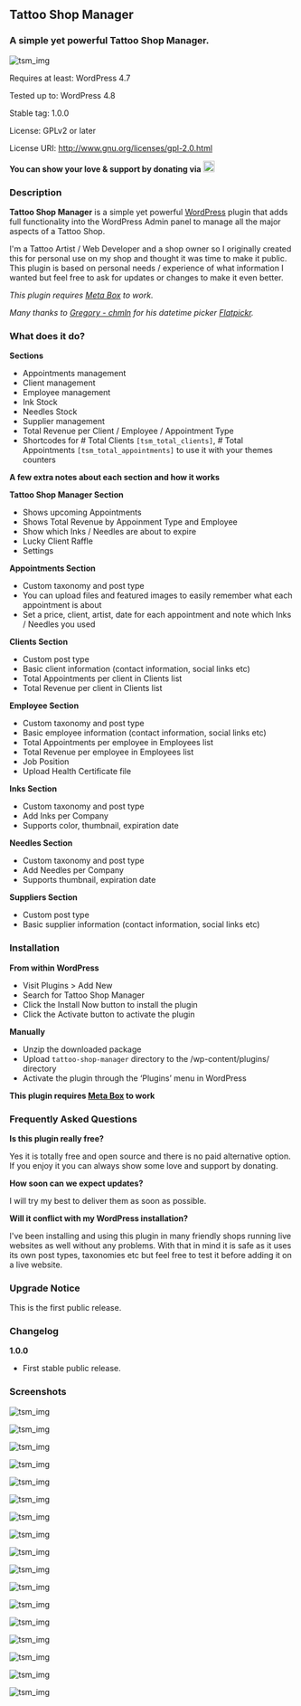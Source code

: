 ## Tattoo Shop Manager
### A simple yet powerful Tattoo Shop Manager.
![tsm_img](https://raw.githubusercontent.com/mrxkon/tattoo-shop-manager/master/assets/icon-256x256.png)

Requires at least: WordPress 4.7

Tested up to: WordPress 4.8

Stable tag: 1.0.0

License: GPLv2 or later

License URI: http://www.gnu.org/licenses/gpl-2.0.html

**You can show your love & support by donating via**  <a href="https://www.paypal.me/xkon" target="_blank"><img src="https://www.paypalobjects.com/webstatic/paypalme/images/pp_logo_small.png" height="20px"/></a>

### Description

**Tattoo Shop Manager** is a simple yet powerful [WordPress](http://wordpress.org/ "WordPress") plugin that adds full functionality into the WordPress Admin panel to manage all the major aspects of a Tattoo Shop. 

I'm a Tattoo Artist / Web Developer and a shop owner so I originally created this for personal use on my shop and thought it was time to make it public. This plugin is based on personal needs / experience of what information I wanted but feel free to ask for updates or changes to make it even better.

*This plugin requires [Meta Box](http://metabox.io/ "Meta Box") to work.*

*Many thanks to [Gregory - chmln](https://github.com/chmln/flatpickr "chmln Github") for his datetime picker [Flatpickr](https://github.com/chmln/flatpickr "Flatpickr").*

### What does it do?

**Sections**

* Appointments management
* Client management
* Employee management
* Ink Stock
* Needles Stock
* Supplier management
* Total Revenue per Client / Employee / Appointment Type
* Shortcodes for # Total Clients `[tsm_total_clients]`, # Total Appointments `[tsm_total_appointments]` to use it with your themes counters

**A few extra notes about each section and how it works**

**Tattoo Shop Manager Section**

* Shows upcoming Appointments
* Shows Total Revenue by Appoinment Type and Employee
* Show which Inks / Needles are about to expire
* Lucky Client Raffle
* Settings

**Appointments Section**

* Custom taxonomy and post type
* You can upload files and featured images to easily remember what each appointment is about
* Set a price, client, artist, date for each appointment and note which Inks / Needles you used

**Clients Section**

* Custom post type
* Basic client information (contact information, social links etc)
* Total Appointments per client in Clients list
* Total Revenue per client in Clients list

**Employee Section**

* Custom taxonomy and post type
* Basic employee information (contact information, social links etc)
* Total Appointments per employee in Employees list
* Total Revenue per employee in Employees list
* Job Position
* Upload Health Certificate file

**Inks Section**

* Custom taxonomy and post type
* Add Inks per Company
* Supports color, thumbnail, expiration date

**Needles Section**

* Custom taxonomy and post type
* Add Needles per Company
* Supports thumbnail, expiration date

**Suppliers Section**

* Custom post type
* Basic supplier information (contact information, social links etc)

### Installation

**From within WordPress**

* Visit Plugins > Add New
* Search for Tattoo Shop Manager
* Click the Install Now button to install the plugin
* Click the Activate button to activate the plugin

**Manually**

* Unzip the downloaded package
* Upload `tattoo-shop-manager` directory to the /wp-content/plugins/ directory
* Activate the plugin through the ‘Plugins’ menu in WordPress

**This plugin requires [Meta Box](http://metabox.io/ "Meta Box") to work**

### Frequently Asked Questions

**Is this plugin really free?**

Yes it is totally free and open source and there is no paid alternative option. If you enjoy it you can always show some love and support by donating.

**How soon can we expect updates?**

I will try my best to deliver them as soon as possible.

**Will it conflict with my WordPress installation?**

I've been installing and using this plugin in many friendly shops running live websites as well without any problems. With that in mind it is safe as it uses its own post types, taxonomies etc but feel free to test it before adding it on a live website.

### Upgrade Notice

This is the first public release.

### Changelog

**1.0.0**

* First stable public release.

### Screenshots

![tsm_img](https://raw.githubusercontent.com/mrxkon/tattoo-shop-manager/master/assets/screenshot-1.png)

![tsm_img](https://raw.githubusercontent.com/mrxkon/tattoo-shop-manager/master/assets/screenshot-2.png)

![tsm_img](https://raw.githubusercontent.com/mrxkon/tattoo-shop-manager/master/assets/screenshot-3.png)

![tsm_img](https://raw.githubusercontent.com/mrxkon/tattoo-shop-manager/master/assets/screenshot-4.png)

![tsm_img](https://raw.githubusercontent.com/mrxkon/tattoo-shop-manager/master/assets/screenshot-5.png)

![tsm_img](https://raw.githubusercontent.com/mrxkon/tattoo-shop-manager/master/assets/screenshot-6.png)

![tsm_img](https://raw.githubusercontent.com/mrxkon/tattoo-shop-manager/master/assets/screenshot-7.png)

![tsm_img](https://raw.githubusercontent.com/mrxkon/tattoo-shop-manager/master/assets/screenshot-8.png)

![tsm_img](https://raw.githubusercontent.com/mrxkon/tattoo-shop-manager/master/assets/screenshot-9.png)

![tsm_img](https://raw.githubusercontent.com/mrxkon/tattoo-shop-manager/master/assets/screenshot-10.png)

![tsm_img](https://raw.githubusercontent.com/mrxkon/tattoo-shop-manager/master/assets/screenshot-11.png)

![tsm_img](https://raw.githubusercontent.com/mrxkon/tattoo-shop-manager/master/assets/screenshot-12.png)

![tsm_img](https://raw.githubusercontent.com/mrxkon/tattoo-shop-manager/master/assets/screenshot-13.png)

![tsm_img](https://raw.githubusercontent.com/mrxkon/tattoo-shop-manager/master/assets/screenshot-14.png)

![tsm_img](https://raw.githubusercontent.com/mrxkon/tattoo-shop-manager/master/assets/screenshot-15.png)

![tsm_img](https://raw.githubusercontent.com/mrxkon/tattoo-shop-manager/master/assets/screenshot-16.png)

![tsm_img](https://raw.githubusercontent.com/mrxkon/tattoo-shop-manager/master/assets/screenshot-17.png)